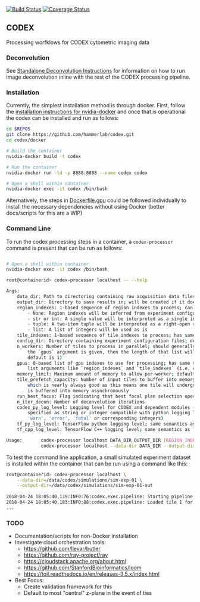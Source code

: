 [![Build Status](https://travis-ci.org/hammerlab/codex.svg?branch=master)](https://travis-ci.org/hammerlab/codex)
[![Coverage Status](https://coveralls.io/repos/github/hammerlab/codex/badge.svg?branch=master)](https://coveralls.io/github/hammerlab/codex?branch=master)

## CODEX

Processing worfklows for CODEX cytometric imaging data

### Deconvolution

See [Standalone Deconvolution Instructions](python/standalone/deconvolution) for information on how to run image deconvolution inline with the rest of the CODEX processing pipeline.


### Installation

Currently, the simplest installation method is through docker.  First, follow the
 [installation instructions for nvidia-docker](https://github.com/NVIDIA/nvidia-docker#quickstart) 
 and once that is operational the codex can be installed and run as follows:
 
```bash
cd $REPOS
git clone https://github.com/hammerlab/codex.git
cd codex/docker

# Build the container
nvidia-docker build -t codex

# Run the container 
nvidia-docker run -td -p 8888:8888 --name codex codex

# Open a shell within container
nvidia-docker exec -it codex /bin/bash
``` 

Alternatively, the steps in [Dockerfile.gpu](docker/Dockerfile.gpu) could be followed individually to 
install the necessary dependencies without using Docker (better docs/scripts for this are a WIP)

### Command Line

To run the codex processing steps in a container, a ```codex-processor``` command is present 
that can be run as follows:

```bash

# Open a shell within container
nvidia-docker exec -it codex /bin/bash

root@containerid> codex-processor localhost -- --help

Args:
    data_dir: Path to directoring containing raw acquisition data files
    output_dir: Directory to save results in; will be created if it does not exist
    region_indexes: 1-based sequence of region indexes to process; can be specified as:
        - None: Region indexes will be inferred from experiment configuration
        - str or int: A single value will be interpreted as a single index
        - tuple: A two-item tuple will be interpreted as a right-open range (e.g. '(1,4)' --> [1, 2, 3])
        - list: A list of integers will be used as is
    tile_indexes: 1-based sequence of tile indexes to process; has same semantics as `region_indexes`
    config_dir: Directory containing experiment configuration files; defaults to `data_dir` if not given
    n_workers: Number of tiles to process in parallel; should generally match number of gpus and if
        the `gpus` argument is given, then the length of that list will be used as a default (otherwise
        default is 1)
    gpus: 0-based list of gpu indexes to use for processing; has same semantics as other integer
        list arguments like `region_indexes` and `tile_indexes` (i.e. can be a scalar, list, or 2-tuple)
    memory_limit: Maximum amount of memory to allow per-worker; defaults to 32G
    tile_prefetch_capacity: Number of input tiles to buffer into memory for processing; default is 2
        which is nearly always good as this means one tile will undergo processing while a second
        is buffered into memory asynchronously
    run_best_focus: Flag indicating that best focal plan selection operations should be executed
    n_iter_decon: Number of deconvolution iterations
    codex_py_log_level: Logging level for CODEX and dependent modules (except TensorFlow); can be
        specified as string or integer compatible with python logging levels (e.g. 'info', 'debug',
        'warn', 'error', 'fatal' or corresponding integers)
    tf_py_log_level: TensorFlow python logging level; same semantics as `codex_py_log_level`
    tf_cpp_log_level: TensorFlow C++ logging level; same semantics as `codex_py_log_level`

Usage:       codex-processor localhost DATA_DIR OUTPUT_DIR [REGION_INDEXES] [TILE_INDEXES] [CONFIG_DIR] [N_WORKERS] [GPUS] [MEMORY_LIMIT] [TILE_PREFETCH_CAPACITY] [RUN_BEST_FOCUS] [N_ITER_DECON] [CODEX_PY_LOG_LEVEL] [TF_PY_LOG_LEVEL] [TF_CPP_LOG_LEVEL]
             codex-processor localhost --data-dir DATA_DIR --output-dir OUTPUT_DIR [--region-indexes REGION_INDEXES] [--tile-indexes TILE_INDEXES] [--config-dir CONFIG_DIR] [--n-workers N_WORKERS] [--gpus GPUS] [--memory-limit MEMORY_LIMIT] [--tile-prefetch-capacity TILE_PREFETCH_CAPACITY] [--run-best-focus RUN_BEST_FOCUS] [--n-iter-decon N_ITER_DECON] [--codex-py-log-level CODEX_PY_LOG_LEVEL] [--tf-py-log-level TF_PY_LOG_LEVEL] [--tf-cpp-log-level TF_CPP_LOG_LEVEL]
```

To test the command line application, a small simulated experiment dataset is installed within the 
container that can be run using a command like this:

```bash
root@containerid> codex-processor localhost \
    --data-dir=/data/codex/simulations/sim-exp-01 \
    --output-dir=/data/codex/simulations/sim-exp-01-out
    
2018-04-24 18:05:40,139:INFO:76:codex.exec.pipeline: Starting pipeline for 1 tasks
2018-04-24 18:05:40,183:INFO:88:codex.exec.pipeline: Loaded tile 1 for region 1 [shape = (2, 5, 2, 297, 366)]
...
```


### TODO

- Documentation/scripts for non-Docker installation
- Investigate cloud orchestration tools:
    - https://github.com/llevar/butler
    - https://github.com/ray-project/ray
    - https://cloudstack.apache.org/about.html
    - https://github.com/StanfordBioinformatics/loom
    - https://toil.readthedocs.io/en/releases-3.5.x/index.html
- Best Focus:
    - Create validation framework for this
    - Default to most "central" z-plane in the event of ties